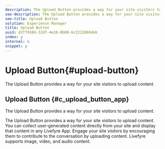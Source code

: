 ```yaml
---
description: The Upload Button provides a way for your site visitors to upload content.
seo-description: The Upload Button provides a way for your site visitors to upload content.
seo-title: Upload Button
solution: Experience Manager
title: Upload Button
uuid: d2f79169-32df-4e26-8b08-6c2212869deb
index: y
internal: n
snippet: y
---
```


# Upload Button{#upload-button}

The Upload Button provides a way for your site visitors to upload content.

## Upload Button {#c_upload_button_app}

The Upload Button provides a way for your site visitors to upload content. 

The Upload Button provides a way for your site visitors to upload content. You can collect user-generated content directly from your site and display that content in any Livefyre App. Engage your site visitors by encouraging them to contribute to the conversation by uploading content. Livefyre supports image, video, and audio content. 

